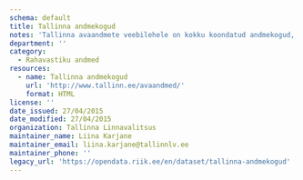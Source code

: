 ```yaml
---
schema: default
title: Tallinna andmekogud
notes: 'Tallinna avaandmete veebilehele on kokku koondatud andmekogud, mis võimaldavad alla laadida avaandmeid XML kujul.'
department: ''
category:
  - Rahavastiku andmed
resources:
  - name: Tallinna andmekogud
    url: 'http://www.tallinn.ee/avaandmed/'
    format: HTML
license: ''
date_issued: 27/04/2015
date_modified: 27/04/2015
organization: Tallinna Linnavalitsus
maintainer_name: Liina Karjane
maintainer_email: liina.karjane@tallinnlv.ee
maintainer_phone: ''
legacy_url: 'https://opendata.riik.ee/en/dataset/tallinna-andmekogud'
---
```

